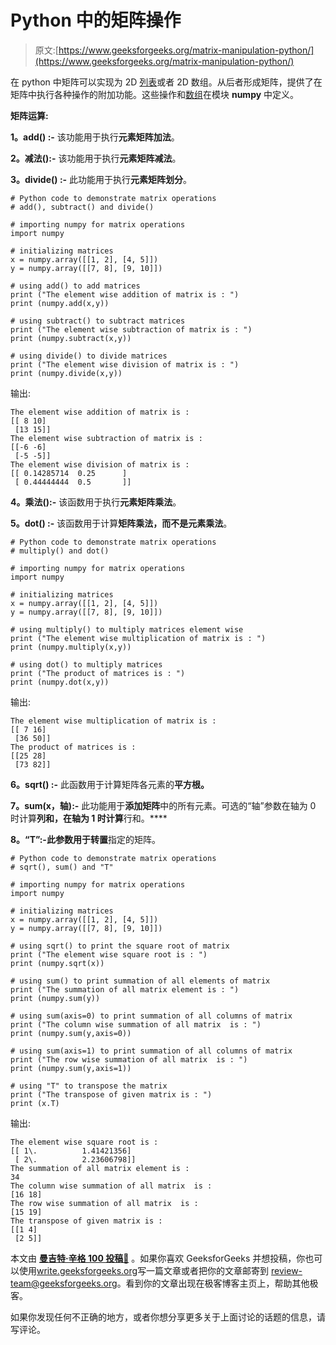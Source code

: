 # Python 中的矩阵操作

> 原文:[https://www.geeksforgeeks.org/matrix-manipulation-python/](https://www.geeksforgeeks.org/matrix-manipulation-python/)

在 python 中矩阵可以实现为 2D [列表](https://www.geeksforgeeks.org/python-set-3-strings-lists-tuples-iterations/)或者 2D 数组。从后者形成矩阵，提供了在矩阵中执行各种操作的附加功能。这些操作和[数组](https://www.geeksforgeeks.org/array-python-set-1-introduction-functions/)在模块 **numpy** 中定义。

**矩阵运算:**

**1。add() :-** 该功能用于执行**元素矩阵加法**。

**2。减法():-** 该功能用于执行**元素矩阵减法**。

**3。divide() :-** 此功能用于执行**元素矩阵划分**。

```
# Python code to demonstrate matrix operations
# add(), subtract() and divide()

# importing numpy for matrix operations
import numpy

# initializing matrices
x = numpy.array([[1, 2], [4, 5]])
y = numpy.array([[7, 8], [9, 10]])

# using add() to add matrices
print ("The element wise addition of matrix is : ")
print (numpy.add(x,y))

# using subtract() to subtract matrices
print ("The element wise subtraction of matrix is : ")
print (numpy.subtract(x,y))

# using divide() to divide matrices
print ("The element wise division of matrix is : ")
print (numpy.divide(x,y))
```

输出:

```
The element wise addition of matrix is : 
[[ 8 10]
 [13 15]]
The element wise subtraction of matrix is : 
[[-6 -6]
 [-5 -5]]
The element wise division of matrix is : 
[[ 0.14285714  0.25      ]
 [ 0.44444444  0.5       ]]

```

**4。乘法():-** 该函数用于执行**元素矩阵乘法**。

**5。dot() :-** 该函数用于计算**矩阵乘法，而不是元素乘法**。

```
# Python code to demonstrate matrix operations
# multiply() and dot()

# importing numpy for matrix operations
import numpy

# initializing matrices
x = numpy.array([[1, 2], [4, 5]])
y = numpy.array([[7, 8], [9, 10]])

# using multiply() to multiply matrices element wise
print ("The element wise multiplication of matrix is : ")
print (numpy.multiply(x,y))

# using dot() to multiply matrices
print ("The product of matrices is : ")
print (numpy.dot(x,y))
```

输出:

```
The element wise multiplication of matrix is : 
[[ 7 16]
 [36 50]]
The product of matrices is : 
[[25 28]
 [73 82]]

```

**6。sqrt() :-** 此函数用于计算矩阵各元素的**平方根。**

**7。sum(x，轴):-** 此功能用于**添加矩阵**中的所有元素。可选的“轴”参数在轴为 0 时计算**列和，在轴为 1 时计算**行和。****

**8。“T”:-**此参数用于**转置**指定的矩阵。

```
# Python code to demonstrate matrix operations
# sqrt(), sum() and "T"

# importing numpy for matrix operations
import numpy

# initializing matrices
x = numpy.array([[1, 2], [4, 5]])
y = numpy.array([[7, 8], [9, 10]])

# using sqrt() to print the square root of matrix
print ("The element wise square root is : ")
print (numpy.sqrt(x))

# using sum() to print summation of all elements of matrix
print ("The summation of all matrix element is : ")
print (numpy.sum(y))

# using sum(axis=0) to print summation of all columns of matrix
print ("The column wise summation of all matrix  is : ")
print (numpy.sum(y,axis=0))

# using sum(axis=1) to print summation of all columns of matrix
print ("The row wise summation of all matrix  is : ")
print (numpy.sum(y,axis=1))

# using "T" to transpose the matrix
print ("The transpose of given matrix is : ")
print (x.T)
```

输出:

```
The element wise square root is : 
[[ 1\.          1.41421356]
 [ 2\.          2.23606798]]
The summation of all matrix element is : 
34
The column wise summation of all matrix  is : 
[16 18]
The row wise summation of all matrix  is : 
[15 19]
The transpose of given matrix is : 
[[1 4]
 [2 5]]

```

本文由 **[曼吉特·辛格 100 投稿🙂](https://auth.geeksforgeeks.org/profile.php?user=manjeet_04&list=practice)** 。如果你喜欢 GeeksforGeeks 并想投稿，你也可以使用[write.geeksforgeeks.org](https://write.geeksforgeeks.org)写一篇文章或者把你的文章邮寄到 review-team@geeksforgeeks.org。看到你的文章出现在极客博客主页上，帮助其他极客。

如果你发现任何不正确的地方，或者你想分享更多关于上面讨论的话题的信息，请写评论。